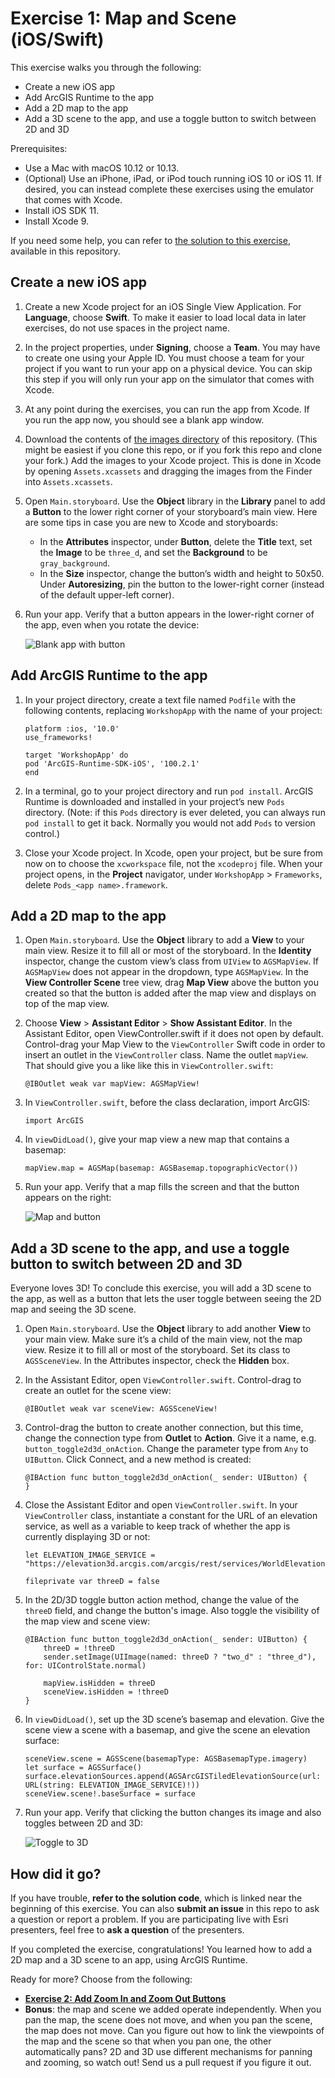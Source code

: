 # Exercise 1: Map and Scene (iOS/Swift)

This exercise walks you through the following:
- Create a new iOS app
- Add ArcGIS Runtime to the app
- Add a 2D map to the app
- Add a 3D scene to the app, and use a toggle button to switch between 2D and 3D

Prerequisites:
- Use a Mac with macOS 10.12 or 10.13.
- (Optional) Use an iPhone, iPad, or iPod touch running iOS 10 or iOS 11. If desired, you can instead complete these exercises using the emulator that comes with Xcode.
- Install iOS SDK 11.
- Install Xcode 9.

If you need some help, you can refer to [the solution to this exercise](../../../solutions/iOS/Swift/Ex1_MapAndScene), available in this repository.

## Create a new iOS app

1. Create a new Xcode project for an iOS Single View Application. For **Language**, choose **Swift**. To make it easier to load local data in later exercises, do not use spaces in the project name.

1. In the project properties, under **Signing**, choose a **Team**. You may have to create one using your Apple ID. You must choose a team for your project if you want to run your app on a physical device. You can skip this step if you will only run your app on the simulator that comes with Xcode. 

1. At any point during the exercises, you can run the app from Xcode. If you run the app now, you should see a blank app window.

1. Download the contents of [the images directory](../../../images) of this repository. (This might be easiest if you clone this repo, or if you fork this repo and clone your fork.) Add the images to your Xcode project. This is done in Xcode by opening `Assets.xcassets` and dragging the images from the Finder into `Assets.xcassets`.

1. Open `Main.storyboard`. Use the **Object** library in the **Library** panel to add a **Button** to the lower right corner of your storyboard’s main view. Here are some tips in case you are new to Xcode and storyboards:
    - In the **Attributes** inspector, under **Button**, delete the **Title** text, set the **Image** to be `three_d`, and set the **Background** to be `gray_background`.
    - In the **Size** inspector, change the button’s width and height to 50x50. Under **Autoresizing**, pin the button to the lower-right corner (instead of the default upper-left corner).

1. Run your app. Verify that a button appears in the lower-right corner of the app, even when you rotate the device:

    ![Blank app with button](01-blank-app-with-button.png)
    
## Add ArcGIS Runtime to the app

1. In your project directory, create a text file named `Podfile` with the following contents, replacing `WorkshopApp` with the name of your project:

    ```
    platform :ios, '10.0'
    use_frameworks!

    target 'WorkshopApp' do
    pod 'ArcGIS-Runtime-SDK-iOS', '100.2.1'
    end
    ```

1. In a terminal, go to your project directory and run `pod install`. ArcGIS Runtime is downloaded and installed in your project’s new `Pods` directory. (Note: if this `Pods` directory is ever deleted, you can always run `pod install` to get it back. Normally you would not add `Pods` to version control.)

1. Close your Xcode project. In Xcode, open your project, but be sure from now on to choose the `xcworkspace` file, not the `xcodeproj` file. When your project opens, in the **Project** navigator, under `WorkshopApp` > `Frameworks`, delete `Pods_<app name>.framework`.

## Add a 2D map to the app

1. Open `Main.storyboard`. Use the **Object** library to add a **View** to your main view. Resize it to fill all or most of the storyboard. In the **Identity** inspector, change the custom view’s class from `UIView` to `AGSMapView`. If `AGSMapView` does not appear in the dropdown, type `AGSMapView`. In the **View Controller Scene** tree view, drag **Map View** above the button you created so that the button is added after the map view and displays on top of the map view.

1. Choose **View** > **Assistant Editor** > **Show Assistant Editor**. In the Assistant Editor, open ViewController.swift if it does not open by default. Control-drag your Map View to the `ViewController` Swift code in order to insert an outlet in the `ViewController` class. Name the outlet `mapView`. That should give you a like like this in `ViewController.swift`:

    ```
    @IBOutlet weak var mapView: AGSMapView!
    ```

1. In `ViewController.swift`, before the class declaration, import ArcGIS:

    ```
    import ArcGIS
    ```

1. In `viewDidLoad()`, give your map view a new map that contains a basemap:

    ```
    mapView.map = AGSMap(basemap: AGSBasemap.topographicVector())
    ```

1. Run your app. Verify that a map fills the screen and that the button appears on the right:

    ![Map and button](02-map-and-button.png)
    
## Add a 3D scene to the app, and use a toggle button to switch between 2D and 3D

Everyone loves 3D! To conclude this exercise, you will add a 3D scene to the app, as well as a button that lets the user toggle between seeing the 2D map and seeing the 3D scene.

1. Open `Main.storyboard`. Use the **Object** library to add another **View** to your main view. Make sure it’s a child of the main view, not the map view. Resize it to fill all or most of the storyboard. Set its class to `AGSSceneView`. In the Attributes inspector, check the **Hidden** box.

1. In the Assistant Editor, open `ViewController.swift`. Control-drag to create an outlet for the scene view:

    ```
    @IBOutlet weak var sceneView: AGSSceneView!
    ```

1. Control-drag the button to create another connection, but this time, change the connection type from **Outlet** to **Action**. Give it a name, e.g. `button_toggle2d3d_onAction`. Change the parameter type from `Any` to `UIButton`. Click Connect, and a new method is created:

    ```
    @IBAction func button_toggle2d3d_onAction(_ sender: UIButton) {
    }
    ```

1. Close the Assistant Editor and open `ViewController.swift`. In your `ViewController` class, instantiate a constant for the URL of an elevation service, as well as a variable to keep track of whether the app is currently displaying 3D or not:

    ```
    let ELEVATION_IMAGE_SERVICE = "https://elevation3d.arcgis.com/arcgis/rest/services/WorldElevation3D/Terrain3D/ImageServer"

    fileprivate var threeD = false
    ```

1. In the 2D/3D toggle button action method, change the value of the `threeD` field, and change the button's image. Also toggle the visibility of the map view and scene view:

    ```
    @IBAction func button_toggle2d3d_onAction(_ sender: UIButton) {
        threeD = !threeD
        sender.setImage(UIImage(named: threeD ? "two_d" : "three_d"), for: UIControlState.normal)

        mapView.isHidden = threeD
        sceneView.isHidden = !threeD
    }
    ```

1. In `viewDidLoad()`, set up the 3D scene’s basemap and elevation. Give the scene view a scene with a basemap, and give the scene an elevation surface:

    ```
    sceneView.scene = AGSScene(basemapType: AGSBasemapType.imagery)
    let surface = AGSSurface()
    surface.elevationSources.append(AGSArcGISTiledElevationSource(url: URL(string: ELEVATION_IMAGE_SERVICE)!))
    sceneView.scene!.baseSurface = surface
    ```
    
1. Run your app. Verify that clicking the button changes its image and also toggles between 2D and 3D:
    
    ![Toggle to 3D](03-toggle-to-3d.jpg)
    
## How did it go?

If you have trouble, **refer to the solution code**, which is linked near the beginning of this exercise. You can also **submit an issue** in this repo to ask a question or report a problem. If you are participating live with Esri presenters, feel free to **ask a question** of the presenters.

If you completed the exercise, congratulations! You learned how to add a 2D map and a 3D scene to an app, using ArcGIS Runtime.

Ready for more? Choose from the following:

- [**Exercise 2: Add Zoom In and Zoom Out Buttons**](Exercise%202%20Zoom%20Buttons.md)
- **Bonus**: the map and scene we added operate independently. When you pan the map, the scene does not move, and when you pan the scene, the map does not move. Can you figure out how to link the viewpoints of the map and the scene so that when you pan one, the other automatically pans? 2D and 3D use different mechanisms for panning and zooming, so watch out! Send us a pull request if you figure it out.
